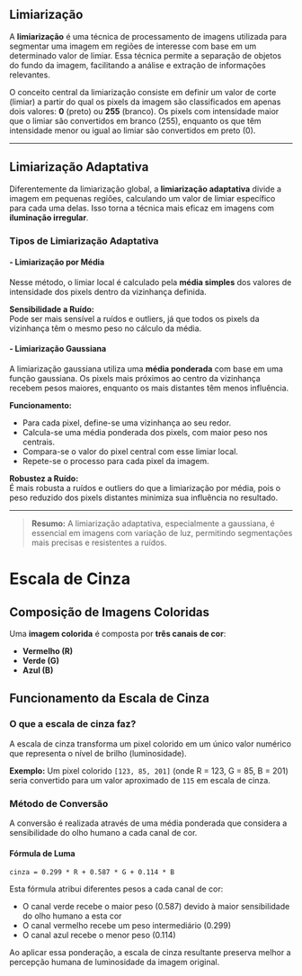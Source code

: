## Limiarização

A **limiarização** é uma técnica de processamento de imagens utilizada para segmentar uma imagem em regiões de interesse com base em um determinado valor de limiar. Essa técnica permite a separação de objetos do fundo da imagem, facilitando a análise e extração de informações relevantes.

O conceito central da limiarização consiste em definir um valor de corte (limiar) a partir do qual os pixels da imagem são classificados em apenas dois valores: **0** (preto) ou **255** (branco). Os pixels com intensidade maior que o limiar são convertidos em branco (255), enquanto os que têm intensidade menor ou igual ao limiar são convertidos em preto (0).

---

## Limiarização Adaptativa

Diferentemente da limiarização global, a **limiarização adaptativa** divide a imagem em pequenas regiões, calculando um valor de limiar específico para cada uma delas. Isso torna a técnica mais eficaz em imagens com **iluminação irregular**.

### Tipos de Limiarização Adaptativa

#### - Limiarização por Média

Nesse método, o limiar local é calculado pela **média simples** dos valores de intensidade dos pixels dentro da vizinhança definida.

**Sensibilidade a Ruído:**  
Pode ser mais sensível a ruídos e outliers, já que todos os pixels da vizinhança têm o mesmo peso no cálculo da média.

#### - Limiarização Gaussiana

A limiarização gaussiana utiliza uma **média ponderada** com base em uma função gaussiana. Os pixels mais próximos ao centro da vizinhança recebem pesos maiores, enquanto os mais distantes têm menos influência.

**Funcionamento:**
- Para cada pixel, define-se uma vizinhança ao seu redor.
- Calcula-se uma média ponderada dos pixels, com maior peso nos centrais.
- Compara-se o valor do pixel central com esse limiar local.
- Repete-se o processo para cada pixel da imagem.

**Robustez a Ruído:**  
É mais robusta a ruídos e outliers do que a limiarização por média, pois o peso reduzido dos pixels distantes minimiza sua influência no resultado.

---

> **Resumo:** A limiarização adaptativa, especialmente a gaussiana, é essencial em imagens com variação de luz, permitindo segmentações mais precisas e resistentes a ruídos.

# Escala de Cinza

## Composição de Imagens Coloridas

Uma **imagem colorida** é composta por **três canais de cor**:
- **Vermelho (R)**
- **Verde (G)**
- **Azul (B)**

## Funcionamento da Escala de Cinza

### O que a escala de cinza faz?

A escala de cinza transforma um pixel colorido em um único valor numérico que representa o nível de brilho (luminosidade).

**Exemplo:**
Um pixel colorido `[123, 85, 201]` (onde R = 123, G = 85, B = 201) seria convertido para um valor aproximado de `115` em escala de cinza.

### Método de Conversão

A conversão é realizada através de uma média ponderada que considera a sensibilidade do olho humano a cada canal de cor.

#### Fórmula de Luma

```
cinza = 0.299 * R + 0.587 * G + 0.114 * B
```

Esta fórmula atribui diferentes pesos a cada canal de cor:
- O canal verde recebe o maior peso (0.587) devido à maior sensibilidade do olho humano a esta cor
- O canal vermelho recebe um peso intermediário (0.299)
- O canal azul recebe o menor peso (0.114)

Ao aplicar essa ponderação, a escala de cinza resultante preserva melhor a percepção humana de luminosidade da imagem original.

